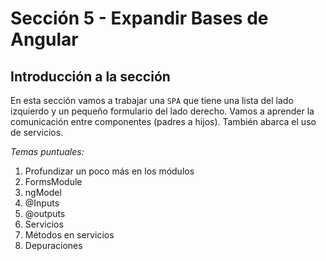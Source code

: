 # Sección 5 - Expandir Bases de Angular

## Introducción a la sección

En esta sección vamos a trabajar una `SPA` que tiene una lista del lado izquierdo y un pequeño formulario del lado derecho. Vamos a aprender la comunicación entre componentes (padres a hijos). También abarca el uso de servicios.

_Temas puntuales:_

1. Profundizar un poco más en los módulos
2. FormsModule
3. ngModel
4. @Inputs
5. @outputs
6. Servicios
7. Métodos en servicios
8. Depuraciones
